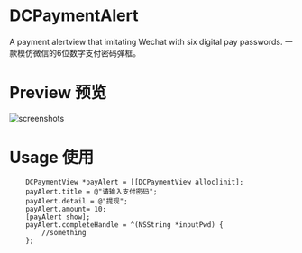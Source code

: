 # DCPaymentAlert
A payment alertview that imitating Wechat with six digital pay passwords.
一款模仿微信的6位数字支付密码弹框。


# Preview 预览
![screenshots](https://raw.githubusercontent.com/dawnnnnn/DCPayAlertView/master/screenshots/DCPaymentDemo.gif)


# Usage 使用
``` objc
	DCPaymentView *payAlert = [[DCPaymentView alloc]init];
    payAlert.title = @"请输入支付密码";
    payAlert.detail = @"提现";
    payAlert.amount= 10;
    [payAlert show];
    payAlert.completeHandle = ^(NSString *inputPwd) {
        //something 
    };
```
    